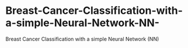 # Breast-Cancer-Classification-with-a-simple-Neural-Network-NN-
Breast Cancer Classification with a simple Neural Network (NN)

